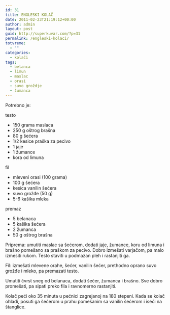 ```yaml
---
id: 31
title: ENGLESKI KOLAČ
date: 2011-02-23T21:19:12+00:00
author: admin
layout: post
guid: http://superkuvar.com/?p=31
permalink: /engleski-kolaci/
totvreme:
  - ""
categories:
  - kolači
tags:
  - belanca
  - limun
  - maslac
  - orasi
  - suvo groždje
  - žumanca
---
```

Potrebno je:

testo

  * 150 grama maslaca
  * 250 g oštrog brašna
  * 80 g šećera
  * 1/2 kesice praška za pecivo
  * 1 jaje
  * 1 žumance
  * kora od limuna

fil

  * mleveni orasi (100 grama)
  * 100 g šećera
  * kesica vanilin šećera
  * suvo grožđe (50 g)
  * 5-6 kašika mleka

premaz

  * 5 belanaca
  * 5 kašika šećera
  * 2 žumanca
  * 50 g oštrog brašna

Priprema: umutiti maslac sa šećerom, dodati jaje, žumance, koru od limuna i brašno pomešano sa praškom za pecivo. Dobro izmešati varjačom, pa malo izmesiti rukom. Testo staviti u podmazan pleh i rastanjiti ga.

Fil: izmešati mlevene orahe, šećer, vanilin šećer, prethodno oprano suvo grožđe i mleko, pa premazati testo.

Umutiti čvrst sneg od belanaca, dodati šećer, žumanca i brašno. Sve dobro promešati, pa sipati preko fila i ravnomerno rastanjiti.

Kolač peći oko 35 minuta u pećnici zagrejanoj na 180 stepeni. Kada se kolač ohladi, posuti ga šećerom u prahu pomešanim sa vanilin šećerom i iseći na štanglice.

&nbsp;

&nbsp;
